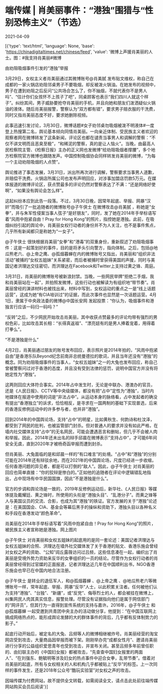 # 端传媒 | 肖美丽事件：“港独”围猎与“性别恐怖主义”（节选）

2021-04-09

[{'type': 'text/html', 'language': None, 'base': 'https://chinadigitaltimes.net/chinese/feed', 'value': '微博上声援肖美丽的人士。图：#我支持肖美丽#微博

由劝阻吸烟事件引发的“港独”举报

3月29日，女权主义者肖美丽通过其微博账号@肖美腻 发布贴文维权，称自己在成都的一家火锅店劝阻邻桌男子不要吸烟，却反被泼火锅油。在她发布的视频中，男子在遭到劝阻之后反问“公共场合怎么了，你不抽烟，不就代表你不是男人吗”、“估计你们女孩怀不上孩子了吧”，同桌顾客也表示“我们四川人就这个样子”。纠纷其间，男子威胁要抢夺肖美丽的手机，并且向她和朋友们泼洒疑似火锅油的液体。随后肖美丽报警，警察认为“双方都有错”，要求男子赔衣服的干洗费，同时又指肖美丽态度不好，要求她删除视频。

此事迅速引发讨论，3月30日，微博话题#女子劝邻桌勿吸烟被泼不明液体#一度登上热搜第二名，舆论基本倾向同情肖美丽。一向亲近体制、受民族主义者欢迎的观察者网在微博转发了这条新闻，评论区也都在谴责当事男人和调解的警察：“不仅不讲文明而且恶臭至极”，“和稀泥的警察，真的是让人恼火”。当晚，由最高人民检察院主管、《检察日报》主办的正义网也发微博“给劝阻吸烟者撑腰”，多个地方检察院官方微博也跟随发声。中国控制吸烟协会同样转发肖美丽的微博，“为每一个主动劝阻吸烟的人点赞”。

舆论推进了事态发展，3月31日，派出所再次进行调解，警察要求当事男人道歉，并赔偿干洗费。火锅店所属公司也发布声明回应，对涉事加盟店罚款5万元。在媒体报道的微博评论区，获点赞最多的评论仍然对警察表达了不满：“还是网络好使啊”，“如果没有舆论会怎么样”。



这起纠纷本应到此告一段落。不过，3月30日晚，因常年起底、举报、网暴“汉奸”而吸引了一批追随者的微博账号@子午侠士 在微博攻击@肖美腻 ，称她是“女拳”，并与朱军性侵案当事人弦子“是好朋友”，同时，发了她在2014年手举标语写着“风雨中抱紧自由！Pray for Hong Kong”的照片，指控她是港独。此前，在吸烟纠纷引起的舆论中，肖美丽女权行动者的身份并不为人关注，也不是事件焦点，几乎所有新闻都只是称她为“一女子”。

@子午侠士 很快根据肖美丽“女拳”和“港毒”的双重身份，重新叙述了劝阻吸烟事件：这是一起策划好的事件，目的是将矛头引向警方，指向体制。之后，包括@地瓜熊老六、@上帝之鹰、@孤烟暮蝉在内的微博账号又指出，肖美丽和“组织非法活动”被捕的“女权五姐妹”关系紧密，而后者被捕时曾获得美国的声援，同时与美国记者洪理达交往密切，而洪理达在Facebook和Twitter上支持过黄之锋、周庭。

3月31日，肖美丽的微博账号被新浪封禁。当晚，一些网民举牌“拒绝二手烟，我和肖美丽站在一起”，并拍照发微博，这些行动也被解读为有组织地“带节奏”。肖美丽曾经的演讲材料也被找出来，材料中写到，女权运动的重点之一是“线上话题运营”，这成为她“有CIA培训过”的证据，而此次事件也显然是一次话题运营。4月1日，隶属于中央政法委的微博@中国长安网 发起投票：“你认为，吸烟事件和港独言行应该一码归一码吗？”

“反转”之后，不少网民开始攻击肖美丽，其中收获点赞最多的评论均带有强烈的男权色彩，比如攻击其长相：“长得真返祖”、“漂亮妞有的是男人捧着宠着，用得着打拳么”。

“不是港独是什么”

4月2日，肖美丽通过朋友的账号发布回应，表示照片是2014年拍的，“风雨中抱紧自由”是香港乐队Beyond纪念前南非总统曼德拉的歌词，并且当年还没有“港独”的概念。同为劝阻吸烟事件的当事人，“女权五姐妹”之一的大兔也发布回应，称自己曾被警察问过对于香港的态度，并且没有受到法律的惩罚，说明中国官方并没有将她定性为“港独”。

这两则回应大体符合事实。2014年占中发生时，无论是中联办、港澳办的官员，还是《人民日报》、CCTV等中央级媒体，都没有把“占中”定性为“港独”，当时内地媒体在报道中使用的词是“非法占中”。从运动本身的脉络看，占中发起者的确没有提出“香港独立”的诉求，恰恰相反，是寻求在一国两制的基础下实现普选，后来的香港反修例运动中的许多参与者，也并非“港独”。

回到2014年的中国舆论场，支持“占中”的明星，比如黄秋生、何韵诗和杜汶泽，都受到了网民的批判，也被监管部门封杀。但对普通人的要求并没有如此严格，在墙内社交媒体支持“占中”的无名网民，可能会遭遇恶言和删帖，但几乎不会被人肉和举报。因此，2014年还未出名的辩手邱晨在微博表示”支持占中”，才可能6年间安全无虞，直到2020年才被杨奇函举报而遭到封杀。

但肖美丽、大兔面临的是和邱晨一样的“有口难言”的处境。“占中”和“港独”的分别可能在2014年还有辩驳余地，而在2021年的中国舆论场，尺度已经进一步收缩，任何香港问题的异见者，都是可以打倒的“敌人”。因此，@子午侠士 对肖美丽的回应也简单直接：“你的狡辩是惨白的。”正如他的追随者在评论中逻辑错乱地指出，占中现场有中华民国国旗，因此“不是港独是什么”。

官方的步调和舆论场是一致的，2019年反修例运动后，新华社、《人民日报》等媒体提及戴耀廷、黄之锋时，所使用的头衔是“港独头目”、“乱港分子”。而黄之锋等人与美国议员的交流、合影，也成为其“港独”的铁证。官方发展的关于“港独”论述是：在美国国会、CIA、基金会等幕后黑手的操纵和资助下，港独头目以各种名义和手段在香港发动“颜色革命”。

肖美丽在2014年手举标语写着“风雨中抱紧自由！Pray for Hong Kong”的照片，被民族主义者宣称她是港独。网上图片

@子午侠士 对肖美丽和女权五姐妹的起底用的是同一套论述：美国记者洪理达与女权五姐妹的合照、洪理达在墙外社交媒体发了关于香港的贴文、香港乐施会曾经对女权之声的资助、“公知”闾丘露薇访问过吕频，这些信息凑在一起，编织出了肖美丽是受境外势力资助来反华的女拳组织的一员的结论。尽管作为女权行动者的肖美丽曾经得到过官媒的正面报道，记者洪理达近几年在中国顺利出书，NGO香港乐施会也早已在中国内地合法注册。

@子午侠士 是转业的退伍军人，和@孤烟暮蝉 、@上帝之鹰 、@地瓜熊老六等微博账号一样，常年起底、举报、网暴“反华”人士，以此积累关注者。任何被他们认为支持“港独”、“台独”、“新疆”，或“反党”、侮辱烈士的人，都会被挂在微博上，纠集网民人肉其真实信息，报警处理。尽管没有证据指向他们是属于网信部门的“网评员”，但其行为一直得到宣传系统的支持与嘉许。2016年，@子午侠士 和@孤烟暮蝉 一起受邀到共青团中央主办的活动做分享，他提到：“在中国互联网上搞成网络热点的，能形成舆论发酵的大的群体事件的背后，几乎都有反体制势力的影子。”

起底行动开始后，被定名的大兔、吕频等人的微博相继被炸号。肖美丽经营的淘宝网店受到攻击，大量商品因举报而被下架。刚刚举办完“成都女性月”、邀请肖美丽进行分享的公益组织爱思青年也受到攻击，并宣布关闭。甚至吕频多年前曾任职的、由妇联主办的《中国妇女报》都被攻击，“先查查中国妇女报里的两面人”、“在刘强东、鲍毓明等涉及妇女的热点事件中迎合女拳，乱带节奏”。借着对肖美丽的起底，所有与女权相关的人和机构几乎都被贴上“反华”的标签。上一次同样的事件发生，还是2018年公众号“酷玩实验室”对女权之声的攻击。

因端传媒为付费网站，故不提供全文转载，如需阅读全文，请点击此处前往端传媒网站购买会员后阅读'}]